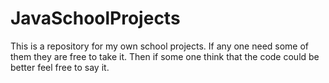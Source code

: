 # JavaSchoolProjects
This is a repository for my own school projects.
If any one need some of them they are free to take it.
Then if some one think that the code could be better feel free to say it.
